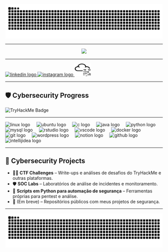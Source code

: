 <!-- 🎮 PACMAN -->
<picture>
  <source media="(prefers-color-scheme: dark)" srcset="https://raw.githubusercontent.com/MateusFego/MateusFego/output/pacman-contribution-graph-dark.svg">
  <source media="(prefers-color-scheme: light)" srcset="https://raw.githubusercontent.com/MateusFego/MateusFego/output/pacman-contribution-graph.svg">
  <img alt="pacman contribution graph" src="https://raw.githubusercontent.com/MateusFego/MateusFego/output/pacman-contribution-graph.svg">
</picture>

---

<div align="center">
  <img height="200" src="https://media.giphy.com/media/v1.Y2lkPWVjZjA1ZTQ3dWR0ZGU1eng1OWozd3VoOHZuMGhscWZ5MzZkc21xcTA1dDZyOWkzbCZlcD12MV9naWZzX3JlbGF0ZWQmY3Q9Zw/znFOMXuHVkV36qzdbJ/giphy.gif"  />
</div>

---

<div align="left">
  <a href="https://www.linkedin.com/in/mateus-fernandes-gon%C3%A7alves-12a428366/" target="_blank">
    <img src="https://raw.githubusercontent.com/maurodesouza/profile-readme-generator/master/src/assets/icons/social/linkedin/default.svg" width="52" height="40" alt="linkedin logo"  />
  </a>
  <a href="https://www.instagram.com/mateus_fego_/" target="_blank">
    <img src="https://raw.githubusercontent.com/maurodesouza/profile-readme-generator/master/src/assets/icons/social/instagram/default.svg" width="52" height="40" alt="instagram logo"  />
  </a>
  <a href="https://tryhackme.com/p/mateusfego" target="_blank">
    <img src="https://raw.githubusercontent.com/maurodesouza/profile-readme-generator/master/src/assets/icons/social/tryhackme/default.svg" width="52" height="40" alt="tryhackme logo"  />
  </a>
</div>

---

## 🛡️ Cybersecurity Progress
![TryHackMe Badge](https://tryhackme-badges.s3.amazonaws.com/mateusfego.png)

---

<div align="left">
  <img src="https://cdn.jsdelivr.net/gh/devicons/devicon/icons/linux/linux-original.svg" height="40" alt="linux logo"  />
  <img width="12" />
  <img src="https://cdn.jsdelivr.net/gh/devicons/devicon/icons/ubuntu/ubuntu-plain.svg" height="40" alt="ubuntu logo"  />
  <img width="12" />
  <img src="https://cdn.jsdelivr.net/gh/devicons/devicon/icons/c/c-original.svg" height="40" alt="c logo"  />
  <img width="12" />
  <img src="https://cdn.jsdelivr.net/gh/devicons/devicon/icons/java/java-original.svg" height="40" alt="java logo"  />
  <img width="12" />
  <img src="https://cdn.jsdelivr.net/gh/devicons/devicon/icons/python/python-original.svg" height="40" alt="python logo"  />
  <img width="12" />
  <img src="https://cdn.jsdelivr.net/gh/devicons/devicon/icons/mysql/mysql-original.svg" height="40" alt="mysql logo"  />
  <img width="12" />
  <img src="https://cdn.jsdelivr.net/gh/devicons/devicon/icons/rstudio/rstudio-original.svg" height="40" alt="rstudio logo"  />
  <img width="12" />
  <img src="https://cdn.jsdelivr.net/gh/devicons/devicon/icons/vscode/vscode-original.svg" height="40" alt="vscode logo"  />
  <img width="12" />
  <img src="https://cdn.jsdelivr.net/gh/devicons/devicon/icons/docker/docker-original.svg" height="40" alt="docker logo"  />
  <img width="12" />
  <img src="https://skillicons.dev/icons?i=git" height="40" alt="git logo"  />
  <img width="12" />
  <img src="https://cdn.jsdelivr.net/gh/devicons/devicon/icons/wordpress/wordpress-original.svg" height="40" alt="wordpress logo"  />
  <img width="12" />
  <img src="https://cdn.jsdelivr.net/gh/devicons/devicon/icons/notion/notion-original.svg" height="40" alt="notion logo"  />
  <img width="12" />
  <img src="https://cdn.simpleicons.org/github/181717" height="40" alt="github logo"  />
  <img width="12" />
  <img src="https://skillicons.dev/icons?i=idea" height="40" alt="intellijidea logo"  />
</div>

---

## 🔐 Cybersecurity Projects
- 🕵️‍♂️ **CTF Challenges** – Write-ups e análises de desafios do TryHackMe e outras plataformas.  
- 🛡️ **SOC Labs** – Laboratórios de análise de incidentes e monitoramento.  
- 🐍 **Scripts em Python para automação de segurança** – Ferramentas próprias para pentest e análise.  
- 🔗 (Em breve) – Repositórios públicos com meus projetos de segurança.

---

<!-- 🐍 SNAKE -->
<picture>
  <source media="(prefers-color-scheme: dark)" srcset="https://raw.githubusercontent.com/MateusFego/MateusFego/output/snake-dark.svg">
  <source media="(prefers-color-scheme: light)" srcset="https://raw.githubusercontent.com/MateusFego/MateusFego/output/snake.svg">
  <img alt="snake animation" src="https://raw.githubusercontent.com/MateusFego/MateusFego/output/snake.svg">
</picture>
